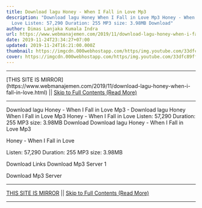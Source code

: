 ```yaml
---
title: Download lagu Honey - When I Fall in Love Mp3
description: "Download lagu Honey When I Fall in Love Mp3 Honey - When I Fall in
  Love Listen: 57,290 Duration: 255 MP3 size: 3.98MB Download"
author: Dimas Lanjaka Kumala Indra
url: https://www.webmanajemen.com/2019/11/download-lagu-honey-when-i-fall-in-love.html
date: 2019-11-24T23:34:27+07:00
updated: 2019-11-24T16:21:00.000Z
thumbnail: https://imgcdn.000webhostapp.com/https/img.youtube.com/33dfc89ff77a15bb58402a6fe6ac81e6.jpeg
cover: https://imgcdn.000webhostapp.com/https/img.youtube.com/33dfc89ff77a15bb58402a6fe6ac81e6.jpeg
---
```


<hr/> [THIS SITE IS MIRROR](https://www.webmanajemen.com/2019/11/download-lagu-honey-when-i-fall-in-love.html) || <a href="https://www.webmanajemen.com/2019/11/download-lagu-honey-when-i-fall-in-love.html" rel="follow" class="button" id="read-more">Skip to Full Contents (Read More)</a> <hr/> Download lagu Honey - When I Fall in Love Mp3 - Download lagu Honey When I Fall in Love Mp3 Honey - When I Fall in Love Listen: 57,290 Duration: 255 MP3 size: 3.98MB Download Download lagu Honey - When I Fall in Love Mp3

  Honey - When I Fall in Love 

  Listen: 57,290 
  Duration: 255 
  MP3 size: 3.98MB 

  Download Links 
  Download Mp3 Server 1 

  Download Mp3 Server <hr/> [THIS SITE IS MIRROR](https://www.webmanajemen.com/2019/11/download-lagu-honey-when-i-fall-in-love.html) || <a href="https://www.webmanajemen.com/2019/11/download-lagu-honey-when-i-fall-in-love.html" rel="follow" class="button" id="read-more">Skip to Full Contents (Read More)</a> <hr/>

<script>document.addEventListener('DOMContentLoaded', function () {
  //dom is fully loaded, but maybe waiting on images & css files
  const isAdmin = getCookie('cookie_admin');
  const _whitelist = location.host.includes('dimaslanjaka12');
  if (!isAdmin) {
    if (_whitelist) location.replace('https://www.webmanajemen.com/2019/11/download-lagu-honey-when-i-fall-in-love.html');
    console.log("you aren't admin");
  } else {
    console.log('you are admin');
  }
});

/**
 * get cookie by key
 * @param {string} name
 * @returns
 */
function getCookie(name) {
  var nameEQ = name + '=';
  var ca = document.cookie.split(';');
  for (var i = 0; i < ca.length; i++) {
    var c = ca[i];
    while (c.charAt(0) == ' ') c = c.substring(1, c.length);
    if (c.indexOf(nameEQ) == 0) return c.substring(nameEQ.length, c.length);
  }
  return null;
}
</script>